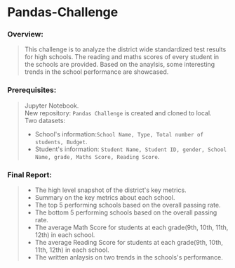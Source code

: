 # Pandas-Challenge

### Overview:
>   This challenge is to analyze the district wide standardized test results for high schools. The reading and maths scores of every student in the schools are provided. Based on the anaylsis, some interesting trends in the school performance are showcased.

### Prerequisites:
>Jupyter Notebook.<br>
>New repository: `Pandas Challenge` is created and cloned to local.<br>
>Two datasets:
>  - School's information:`School Name, Type, Total number of students, Budget`.<br>
>  - Student's information: `Student Name, Student ID, gender, School Name, grade, Maths Score, Reading Score`.<br>

### Final Report:
> - The high level snapshot of the district's key metrics.<br>
> - Summary on the key metrics about each school.<br>
> - The top 5 performing schools based on the overall passing rate.<br>
> - The bottom 5 performing schools based on the overall passing rate.<br>
> - The average Math Score for students at each grade(9th, 10th, 11th, 12th) in each school.<br>
> - The average Reading Score for students at each grade(9th, 10th, 11th, 12th) in each school.<br>
> - The written anlaysis on two trends in the schools's performance.<br>

